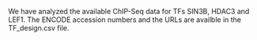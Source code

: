We have analyzed the available ChIP-Seq data for TFs SIN3B, HDAC3 and LEF1.
The ENCODE accession numbers and the URLs are availble in the TF_design.csv file.
